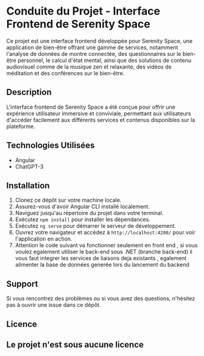 
# Conduite du Projet - Interface Frontend de Serenity Space

Ce projet est une interface frontend développée pour Serenity Space, une application de bien-être offrant une gamme de services, notamment l'analyse de données de montre connectée, des questionnaires sur le bien-être personnel, le calcul d'état mental, ainsi que des solutions de contenu audiovisuel comme de la musique zen et relaxante, des vidéos de méditation et des conférences sur le bien-être.

## Description

L'interface frontend de Serenity Space a été conçue pour offrir une expérience utilisateur immersive et conviviale, permettant aux utilisateurs d'accéder facilement aux différents services et contenus disponibles sur la plateforme.

## Technologies Utilisées

- Angular
- ChatGPT-3

## Installation

1. Clonez ce dépôt sur votre machine locale.
2. Assurez-vous d'avoir Angular CLI installé localement.
3. Naviguez jusqu'au répertoire du projet dans votre terminal.
4. Exécutez `npm install` pour installer les dépendances.
5. Exécutez `ng serve` pour démarrer le serveur de développement. 
6. Ouvrez votre navigateur et accédez à `http://localhost:4200/` pour voir l'application en action.
7. Attention le code suivant va fonctionner seulement en front end , si vous voulez egalement utiliser le back-end sous .NET (branche back-end) il vous faut integrer les services de liaisons deja existants , egalement alimenter la base de données generée lors du lancement du backend 


## Support

Si vous rencontrez des problèmes ou si vous avez des questions, n'hésitez pas à ouvrir une issue dans ce dépôt.

## Licence

Le projet n'est sous aucune licence
---
